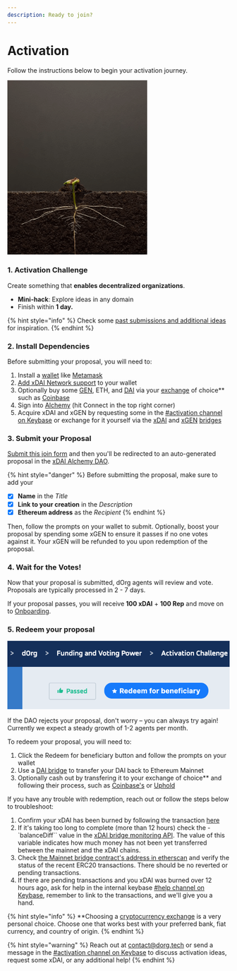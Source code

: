 ```yaml
---
description: Ready to join?
---
```


# Activation

Follow the instructions below to begin your activation journey.

![](../.gitbook/assets/plant2.gif)

### 1. Activation Challenge

Create something that **enables decentralized organizations**.

* **Mini-hack**: Explore ideas in any domain 
* Finish within **1 day.**

{% hint style="info" %}
Check some [past submissions and additional ideas](https://github.com/dOrgTech/activation-challenge-examples) for inspiration.
{% endhint %}

### 2. Install Dependencies

Before submitting your proposal, you will need to:

1. Install a [wallet](../glossary/web3.md#wallet) like [Metamask](https://metamask.io/download.html)
2. [Add xDAI Network support](https://www.xdaichain.com/for-users/wallets/metamask/metamask-setup) to your wallet
3. Optionally buy some [GEN](https://etherscan.io/token/0x543ff227f64aa17ea132bf9886cab5db55dcaddf), ETH, and [DAI](https://etherscan.io/token/0x6b175474e89094c44da98b954eedeac495271d0f) via your [exchange](https://en.wikipedia.org/wiki/Cryptocurrency_exchange) of choice** such as [Coinbase](https://www.coinbase.com/)
4. Sign into [Alchemy](https://alchemy-xdai.herokuapp.com/) \(hit Connect in the top right corner\)
5. Acquire xDAI and xGEN by requesting some in the [\#activation channel on Keybase](https://keybase.io/team/dorg.membrane) or exchange for it yourself via the [xDAI](https://dai-bridge.poa.network/) and [xGEN](https://xgen.daostack.io/) [bridges](https://www.xdaichain.com/about-xdai/news-and-information/how-xdai-bridges-create-compatibility-and-interoperability)

### 3. Submit your Proposal

[Submit this join form](https://airtable.com/shrax93Om9NgA54yK) and then you'll be redirected to an auto-generated proposal in the [xDAI Alchemy DAO](https://alchemy-xdai.herokuapp.com/).

{% hint style="danger" %}
Before submitting the proposal, make sure to add your

* [x] **Name** in the _Title_
* [x] **Link to your creation** in the _Description_
* [x] **Ethereum address** as the _Recipient_
{% endhint %}

Then, follow the prompts on your wallet to submit.
Optionally, boost your proposal by spending some xGEN to ensure it passes if no one votes against it.
Your xGEN will be refunded to you upon redemption of the proposal.

### 4. Wait for the Votes!

Now that your proposal is submitted, dOrg agents will review and vote. Proposals are typically processed in 2 - 7 days.

If your proposal passes, you will receive **100 xDAI** + **100 Rep** and move on to [Onboarding](onboarding.md).

### 5. Redeem your proposal
![Don&apos;t forget to Redeem your proposal after it passes!](../.gitbook/assets/screen-shot-2020-06-26-at-4.30.04-pm%20%281%29.png)

If the DAO rejects your proposal, don't worry – you can always try again! Currently we expect a steady growth of 1-2 agents per month.

To redeem your proposal, you will need to:
1. Click the Redeem for beneficiary button and follow the prompts on your wallet
2. Use a [DAI bridge](https://dai-bridge.poa.network/) to transfer your DAI back to Ethereum Mainnet
3. Optionally cash out by transfering it to your exchange of choice** and following their process, such as [Coinbase's](https://help.coinbase.com/en/coinbase/trading-and-funding/buying-selling-or-converting-crypto/how-do-i-sell-or-cash-out-my-digital-currency) or [Uphold](http://uphold.com/)

If you have any trouble with redemption, reach out or follow the steps below to troubleshoot:
1. Confirm your xDAI has been burned by following the transaction [here](https://explorer.anyblock.tools/ethereum/poa/xdai/)
2. If it's taking too long to complete (more than 12 hours) check the - `balanceDiff`` value in the [xDAI bridge monitoring API](https://bridge-monitoring.poa.net/xdai). 
The value of this variable indicates how much money has not been yet transferred between the mainnet and the xDAI chains.
3. Check [the Mainnet bridge contract's address in etherscan](https://etherscan.io/address/0x4aa42145aa6ebf72e164c9bbc74fbd3788045016#tokentxns) and verify the status of the recent ERC20 transactions. 
There should be no reverted or pending transactions.
4. If there are pending transactions and you xDAI was burned over 12 hours ago, ask for help in the internal keybase [\#help channel on Keybase](https://keybase.io/team/dorg), remember to link to the transactions, and we'll give you a hand.

{% hint style="info" %}
**Choosing a [cryptocurrency exchange](https://en.wikipedia.org/wiki/Cryptocurrency_exchange) is a very personal choice.
Choose one that works best with your preferred bank, fiat currency, and country of origin.
{% endhint %}

{% hint style="warning" %}
Reach out at [contact@dorg.tech](mailto:contact@dorg.tech) or send a message in the [\#activation channel on Keybase](https://keybase.io/team/dorg.membrane) to discuss activation ideas, request some xDAI, or any additional help!
{% endhint %}
